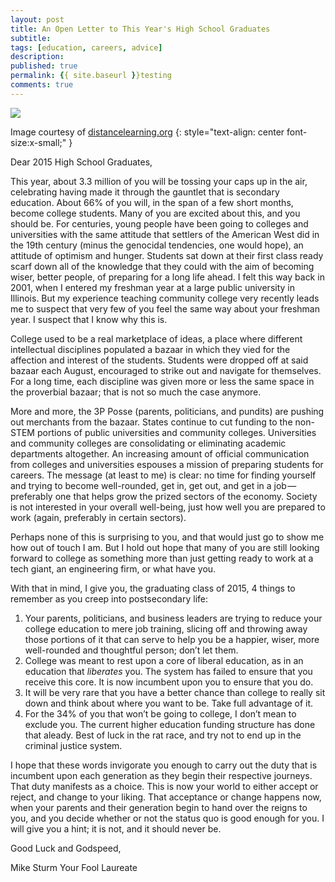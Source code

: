 ```yaml
---
layout: post
title: An Open Letter to This Year's High School Graduates
subtitle:
tags: [education, careers, advice]
description:
published: true
permalink: {{ site.baseurl }}testing
comments: true
---
```


![](https://cdn-images-1.medium.com/max/800/1*FGmJ872TPC75zr3JRIkg_g.jpeg)

Image courtesy of [distancelearning.org](http://www.distancelearning.org/)
{: style="text-align: center font-size:x-small;" }

Dear 2015 High School Graduates,

This year, about 3.3 million of you will be tossing your caps up in the air, celebrating having made it through the gauntlet that is secondary education. About 66% of you will, in the span of a few short months, become college students. Many of you are excited about this, and you should be. For centuries, young people have been going to colleges and universities with the same attitude that settlers of the American West did in the 19th century (minus the genocidal tendencies, one would hope), an attitude of optimism and hunger. Students sat down at their first class ready scarf down all of the knowledge that they could with the aim of becoming wiser, better people, of preparing for a long life ahead. I felt this way back in 2001, when I entered my freshman year at a large public university in Illinois. But my experience teaching community college very recently leads me to suspect that very few of you feel the same way about your freshman year. I suspect that I know why this is.

<!--more-->

College used to be a real marketplace of ideas, a place where different intellectual disciplines populated a bazaar in which they vied for the affection and interest of the students. Students were dropped off at said bazaar each August, encouraged to strike out and navigate for themselves. For a long time, each discipline was given more or less the same space in the proverbial bazaar; that is not so much the case anymore.

More and more, the 3P Posse (parents, politicians, and pundits) are pushing out merchants from the bazaar. States continue to cut funding to the non-STEM portions of public universities and community colleges. Universities and community colleges are consolidating or eliminating academic departments altogether. An increasing amount of official communication from colleges and universities espouses a mission of preparing students for careers. The message (at least to me) is clear: no time for finding yourself and trying to become well-rounded, get in, get out, and get in a job — preferably one that helps grow the prized sectors of the economy. Society is not interested in your overall well-being, just how well you are prepared to work (again, preferably in certain sectors).

Perhaps none of this is surprising to you, and that would just go to show me how out of touch I am. But I hold out hope that many of you are still looking forward to college as something more than just getting ready to work at a tech giant, an engineering firm, or what have you.

With that in mind, I give you, the graduating class of 2015, 4 things to remember as you creep into postsecondary life:

  1. Your parents, politicians, and business leaders are trying to reduce your college education to mere job training, slicing off and throwing away those portions of it that can serve to help you be a happier, wiser, more well-rounded and thoughtful person; don’t let them.
  2. College was meant to rest upon a core of liberal education, as in an education that _liberates_ you. The system has failed to ensure that you receive this core. It is now incumbent upon you to ensure that you do.
  3. It will be very rare that you have a better chance than college to really sit down and think about where you want to be. Take full advantage of it.
  4. For the 34% of you that won’t be going to college, I don’t mean to exclude you. The current higher education funding structure has done that aleady. Best of luck in the rat race, and try not to end up in the criminal justice system.

I hope that these words invigorate you enough to carry out the duty that is incumbent upon each generation as they begin their respective journeys. That duty manifests as a choice. This is now your world to either accept or reject, and change to your liking. That acceptance or change happens now, when your parents and their generation begin to hand over the reigns to you, and you decide whether or not the status quo is good enough for you. I will give you a hint; it is not, and it should never be.

Good Luck and Godspeed,

Mike Sturm
Your Fool Laureate

